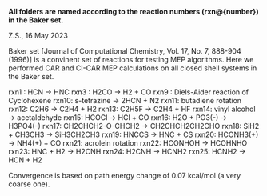 **All folders are named according to the reaction numbers (rxn@{number}) in the Baker set.**

Z.S., 16 May 2023

Baker set [Journal of Computational Chemistry, Vol. 17, No. 7, 888-904 (1996)] 
is a convinent set of reactions for testing MEP algorithms. Here we performed 
CAR and CI-CAR MEP calculations on all closed shell systems in the Baker set.

rxn1 : HCN -> HNC 
rxn3 : H2CO -> H2 + CO
rxn9 : Diels-Aider reaction of Cyclohexene
rxn10: s-tetrazine -> 2HCN + N2
rxn11: butadiene rotation
rxn12: C2H6  -> C2H4 + H2
rxn13: C2H5F -> C2H4 + HF
rxn14: vinyl alcohol -> acetaldehyde
rxn15: HCOCl -> HCl + CO
rxn16: H2O + PO3(-) -> H3PO4(-)
rxn17: CH2CHCH2-O-CHCH2 -> CH2CHCH2CH2CHO
rxn18: SiH2 + CH3CH3 -> SiH3CH2CH3
rxn19: HNCCS -> HNC + CS
rxn20: HCONH3(+) -> NH4(+) + CO
rxn21: acrolein rotation
rxn22: HCONHOH -> HCOHNHO
rxn23: HNC + H2 -> H2CNH
rxn24: H2CNH -> HCNH2
rxn25: HCNH2 -> HCN + H2

Convergence is based on path energy change of 0.07 kcal/mol (a very coarse one).